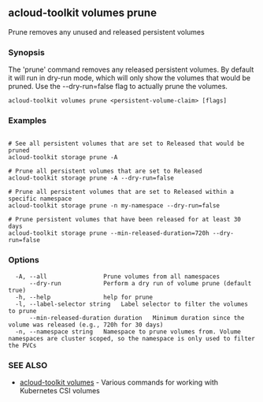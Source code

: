## acloud-toolkit volumes prune

Prune removes any unused and released persistent volumes

### Synopsis

The 'prune' command removes any released persistent volumes. By default it will run in dry-run mode, which will only show the volumes that would be pruned. Use the --dry-run=false flag to actually prune the volumes.

```
acloud-toolkit volumes prune <persistent-volume-claim> [flags]
```

### Examples

```

# See all persistent volumes that are set to Released that would be pruned
acloud-toolkit storage prune -A

# Prune all persistent volumes that are set to Released
acloud-toolkit storage prune -A --dry-run=false

# Prune all persistent volumes that are set to Released within a specific namespace
acloud-toolkit storage prune -n my-namespace --dry-run=false

# Prune persistent volumes that have been released for at least 30 days
acloud-toolkit storage prune --min-released-duration=720h --dry-run=false

```

### Options

```
  -A, --all                Prune volumes from all namespaces
      --dry-run            Perform a dry run of volume prune (default true)
  -h, --help               help for prune
  -l, --label-selector string   Label selector to filter the volumes to prune
      --min-released-duration duration   Minimum duration since the volume was released (e.g., 720h for 30 days)
  -n, --namespace string   Namespace to prune volumes from. Volume namespaces are cluster scoped, so the namespace is only used to filter the PVCs
```

### SEE ALSO

* [acloud-toolkit volumes](acloud-toolkit_volumes.md)	 - Various commands for working with Kubernetes CSI volumes

